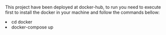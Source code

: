 This project have been deployed at docker-hub, to run you need to execute first to install the docker in your machine and follow the commands bellow:

<li>cd docker</li>
<li>docker-compose up</li>